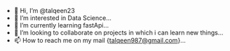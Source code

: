 - 👋 Hi, I’m @talqeen23
- 👀 I’m interested in Data Science...
- 🌱 I’m currently learning fastApi...
- 💞️ I’m looking to collaborate on projects in which i can learn new things...
- 📫 How to reach me on my mail {talqeen987@gmail.com}...

<!---
talqeen23/talqeen23 is a ✨ special ✨ repository because its `README.md` (this file) appears on your GitHub profile.
You can click the Preview link to take a look at your changes.
--->
